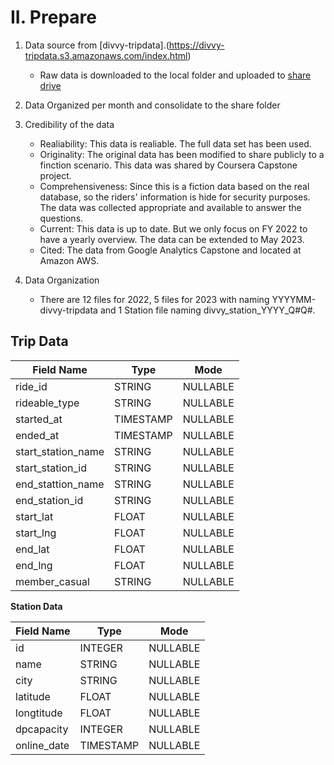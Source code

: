# **II. Prepare**

1. Data source from [divvy-tripdata].(<https://divvy-tripdata.s3.amazonaws.com/index.html>)
    - Raw data is downloaded to the local folder and uploaded to [share drive](<https://drive.google.com/drive/u/1/folders/12HO3jPFuwnwtFzn6vmG3d3gok1IlBVEb>)

2. Data Organized per month and consolidate to the share folder
3. Credibility of the data

    - Realiability: This data is realiable. The full data set has been used.
    - Originality: The original data has been modified to share publicly to a finction scenario. This data was shared by Coursera Capstone project.
    - Comprehensiveness: Since this is a fiction data based on the real database, so the riders' information is hide for security purposes. The data was collected appropriate and available to answer the questions.
    - Current: This data is up to date. But we only focus on FY 2022 to have a yearly overview. The data can be extended to May 2023.
    - Cited: The data from Google Analytics Capstone and located at Amazon AWS.

4. Data Organization

    - There are 12 files for 2022, 5 files for 2023 with naming YYYYMM-divvy-tripdata and 1 Station file naming divvy_station_YYYY_Q#Q#.

## **Trip Data**

|Field Name|Type|Mode|
|------|------|----|
|ride_id|STRING|NULLABLE
|rideable_type|STRING|NULLABLE
|started_at|TIMESTAMP|NULLABLE
|ended_at|TIMESTAMP|NULLABLE
|start_station_name|STRING|NULLABLE
|start_station_id|STRING|NULLABLE
|end_stattion_name|STRING|NULLABLE
|end_station_id|STRING|NULLABLE|
|start_lat|FLOAT|NULLABLE|
|start_lng|FLOAT|NULLABLE|
|end_lat|FLOAT|NULLABLE|
|end_lng|FLOAT|NULLABLE|
|member_casual|STRING|NULLABLE|  

****Station Data****

|Field Name|Type|Mode|
|------|------|----|
|id|INTEGER|NULLABLE
|name|STRING|NULLABLE
|city|STRING|NULLABLE
|latitude|FLOAT|NULLABLE
|longtitude|FLOAT|NULLABLE
|dpcapacity|INTEGER|NULLABLE
|online_date|TIMESTAMP|NULLABLE
